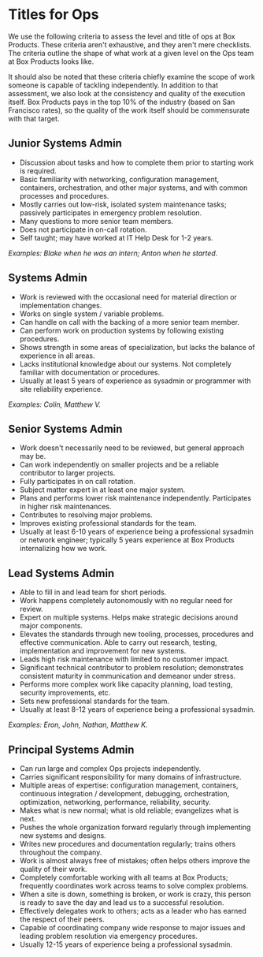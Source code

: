 # Titles for Ops

We use the following criteria to assess the level and title of ops at Box Products. These criteria aren't exhaustive, and they aren't mere checklists. The criteria outline the shape of what work at a given level on the Ops team at Box Products looks like.

It should also be noted that these criteria chiefly examine the scope of work someone is capable of tackling independently. In addition to that assessment, we also look at the consistency and quality of the execution itself. Box Products pays in the top 10% of the industry (based on San Francisco rates), so the quality of the work itself should be commensurate with that target.

## Junior Systems Admin

- Discussion about tasks and how to complete them prior to starting work is required.
- Basic familiarity with networking, configuration management, containers, orchestration, and other major systems, and with common processes and procedures.
- Mostly carries out low-risk, isolated system maintenance tasks; passively participates in emergency problem resolution.
- Many questions to more senior team members.
- Does not participate in on-call rotation.
- Self taught; may have worked at IT Help Desk for 1-2 years.

_Examples: Blake when he was an intern; Anton when he started._

## Systems Admin

- Work is reviewed with the occasional need for material direction or implementation changes.
- Works on single system / variable problems.
- Can handle on call with the backing of a more senior team member.
- Can perform work on production systems by following existing procedures.
- Shows strength in some areas of specialization, but lacks the balance of experience in all areas.
- Lacks institutional knowledge about our systems. Not completely familiar with documentation or procedures.
- Usually at least 5 years of experience as sysadmin or programmer with site reliability experience.

_Examples: Colin, Matthew V._

## Senior Systems Admin

- Work doesn't necessarily need to be reviewed, but general approach may be.
- Can work independently on smaller projects and be a reliable contributor to larger projects.
- Fully participates in on call rotation.
- Subject matter expert in at least one major system.
- Plans and performs lower risk maintenance independently. Participates in higher risk maintenances.
- Contributes to resolving major problems.
- Improves existing professional standards for the team.
- Usually at least 6-10 years of experience being a professional sysadmin or network engineer; typically 5 years experience at Box Products internalizing how we work.

## Lead Systems Admin

- Able to fill in and lead team for short periods.
- Work happens completely autonomously with no regular need for review.
- Expert on multiple systems. Helps make strategic decisions around major components.
- Elevates the standards through new tooling, processes, procedures and effective communication. Able to carry out research, testing, implementation and improvement for new systems.
- Leads high risk maintenance with limited to no customer impact.
- Significant technical contributor to problem resolution; demonstrates consistent maturity in communication and demeanor under stress.
- Performs more complex work like capacity planning, load testing, security improvements, etc.
- Sets new professional standards for the team.
- Usually at least 8-12 years of experience being a professional sysadmin.

_Examples: Eron, John, Nathan, Matthew K._

## Principal Systems Admin

- Can run large and complex Ops projects independently.
- Carries significant responsibility for many domains of infrastructure.
- Multiple areas of expertise: configuration management, containers, continuous integration / development, debugging, orchestration, optimization, networking, performance, reliability, security.
- Makes what is new normal; what is old reliable; evangelizes what is next.
- Pushes the whole organization forward regularly through implementing new systems and designs.
- Writes new procedures and documentation regularly; trains others throughout the company.
- Work is almost always free of mistakes; often helps others improve the quality of their work.
- Completely comfortable working with all teams at Box Products; frequently coordinates work across teams to solve complex problems.
- When a site is down, something is broken, or work is crazy, this person is ready to save the day and lead us to a successful resolution.
- Effectively delegates work to others; acts as a leader who has earned the respect of their peers.
- Capable of coordinating company wide response to major issues and leading problem resolution via emergency procedures.
- Usually 12-15 years of experience being a professional sysadmin.
